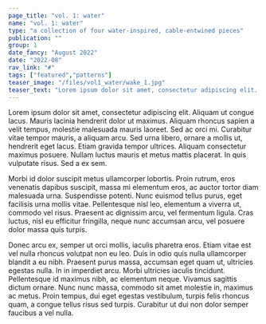 ```yaml
---
page_title: "vol. 1: water"
name: "vol. 1: water"
type: "a collection of four water-inspired, cable-entwined pieces"
publication: ""
group: 1
date_fancy: "August 2022"
date: "2022-08"
rav_link: "#"
tags: ["featured","patterns"]
teaser_image: "/files/vol1_water/wake_1.jpg"
teaser_text: "Lorem ipsum dolor sit amet, consectetur adipiscing elit. Aliquam ut congue lacus. Mauris lacinia hendrerit dolor ut maximus. Aliquam rhoncus sapien a velit tempus, molestie malesuada mauris laoreet. [deliquesced]"
---
```


Lorem ipsum dolor sit amet, consectetur adipiscing elit. Aliquam ut congue lacus. Mauris lacinia hendrerit dolor ut maximus. Aliquam rhoncus sapien a velit tempus, molestie malesuada mauris laoreet. Sed ac orci mi. Curabitur vitae tempor mauris, a aliquam arcu. Sed urna libero, ornare a mollis ut, hendrerit eget lacus. Etiam gravida tempor ultrices. Aliquam consectetur maximus posuere. Nullam luctus mauris et metus mattis placerat. In quis vulputate risus. Sed a ex sem.

Morbi id dolor suscipit metus ullamcorper lobortis. Proin rutrum, eros venenatis dapibus suscipit, massa mi elementum eros, ac auctor tortor diam malesuada urna. Suspendisse potenti. Nunc euismod tellus purus, eget facilisis urna mollis vitae. Pellentesque nisl leo, elementum a viverra ut, commodo vel risus. Praesent ac dignissim arcu, vel fermentum ligula. Cras luctus, nisl eu efficitur fringilla, neque nunc accumsan arcu, vel posuere dolor massa quis turpis.

Donec arcu ex, semper ut orci mollis, iaculis pharetra eros. Etiam vitae est vel nulla rhoncus volutpat non eu leo. Duis in odio quis nulla ullamcorper blandit a eu nibh. Praesent purus massa, accumsan eget quam ut, ultricies egestas nulla. In in imperdiet arcu. Morbi ultricies iaculis tincidunt. Pellentesque id maximus nibh, ac elementum neque. Vivamus sagittis dictum ornare. Nunc nunc massa, commodo sit amet molestie in, maximus ac metus. Proin tempus, dui eget egestas vestibulum, turpis felis rhoncus quam, a congue tellus risus sed turpis. Curabitur ut dui non dolor semper faucibus a vel nulla.